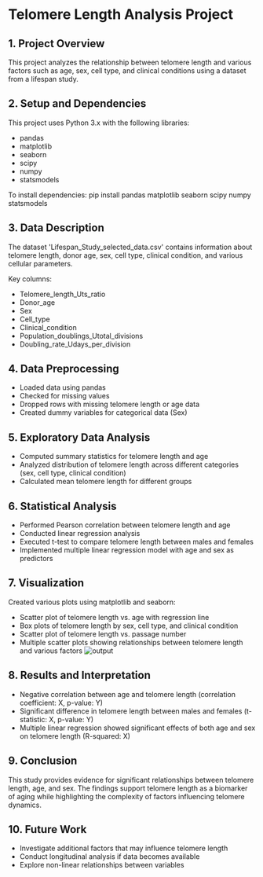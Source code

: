 # Telomere Length Analysis Project

## 1. Project Overview
This project analyzes the relationship between telomere length and various factors such as age, sex, cell type, and clinical conditions using a dataset from a lifespan study.

## 2. Setup and Dependencies
This project uses Python 3.x with the following libraries:
- pandas
- matplotlib
- seaborn
- scipy
- numpy
- statsmodels

To install dependencies:
pip install pandas matplotlib seaborn scipy numpy statsmodels

## 3. Data Description
The dataset 'Lifespan_Study_selected_data.csv' contains information about telomere length, donor age, sex, cell type, clinical condition, and various cellular parameters.

Key columns:
- Telomere_length_Uts_ratio
- Donor_age
- Sex
- Cell_type
- Clinical_condition
- Population_doublings_Utotal_divisions
- Doubling_rate_Udays_per_division

## 4. Data Preprocessing
- Loaded data using pandas
- Checked for missing values
- Dropped rows with missing telomere length or age data
- Created dummy variables for categorical data (Sex)

## 5. Exploratory Data Analysis
- Computed summary statistics for telomere length and age
- Analyzed distribution of telomere length across different categories (sex, cell type, clinical condition)
- Calculated mean telomere length for different groups

## 6. Statistical Analysis
- Performed Pearson correlation between telomere length and age
- Conducted linear regression analysis
- Executed t-test to compare telomere length between males and females
- Implemented multiple linear regression model with age and sex as predictors

## 7. Visualization
Created various plots using matplotlib and seaborn:
- Scatter plot of telomere length vs. age with regression line
- Box plots of telomere length by sex, cell type, and clinical condition
- Scatter plot of telomere length vs. passage number
- Multiple scatter plots showing relationships between telomere length and various factors
![output](https://github.com/user-attachments/assets/edcf56e7-6e97-4ef6-9910-9476058d43ee)
## 8. Results and Interpretation
- Negative correlation between age and telomere length (correlation coefficient: X, p-value: Y)
- Significant difference in telomere length between males and females (t-statistic: X, p-value: Y)
- Multiple linear regression showed significant effects of both age and sex on telomere length (R-squared: X)

## 9. Conclusion
This study provides evidence for significant relationships between telomere length, age, and sex. The findings support telomere length as a biomarker of aging while highlighting the complexity of factors influencing telomere dynamics.

## 10. Future Work
- Investigate additional factors that may influence telomere length
- Conduct longitudinal analysis if data becomes available
- Explore non-linear relationships between variables

